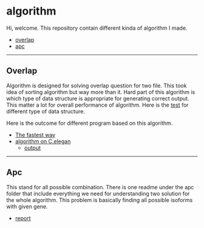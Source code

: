 # algorithm #

Hi, welcome. This repository contain different kinda of algorithm I made.

- [overlap](/overlap)
- [apc](/apc)

--------------------------------------------------------------------------------------

## Overlap ##

Algorithm is designed for solving overlap question for two file. This took idea of sorting algorithm but way more than it. Hard part of this algorithm is which type of data structure is appropriate for generating correct output. This matter a lot for overall performance of algorithm. Here is the [test](/overlap/test.md) for different type of data structure.   

Here is the outcome for different program based on this algorithm.
+ [The fastest way](/overlap/sweep.py) 
+ [algorithm on C.elegan](/overlap/C.elegan/sweepline.py)   
    + [output](C.elegan/sweepline)

--------------------------------------------------------------------------------------

## Apc ##

This stand for all possible combination. There is one readme under the apc folder that include everything we need for understanding two solution for the whole algorithm. This problem is basically finding all possible isoforms with given gene.

+ [report](/apc/apc_report.md)